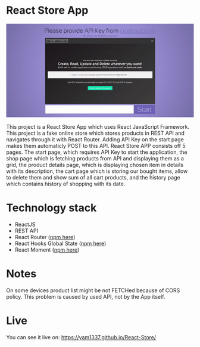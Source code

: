 # React Store App

<p align="center">
<img src="https://github.com/Yam1337/React-Store/blob/master/presentation-store.gif">
</p>
This project is a React Store App which uses React JavaScript Framework.
This project is a fake online store which stores products in REST API and navigates through it with React Router. Adding API Key on the start page makes them automaticly POST to this API. React Store APP consists off 5 pages. The start page, which requires API Key to start the application, the shop page which is fetching products from API and displaying them as a grid, the product details page, which is displaying chosen item in details with its description, the cart page which is storing our bought items, allow to delete them and show sum of all cart products, and the history page which contains history of shopping with its date.

# Technology stack
* ReactJS
* REST API
* React Router ([npm here](https://www.npmjs.com/package/react-router))
* React Hooks Global State ([npm here](https://www.npmjs.com/package/react-hooks-global-state))
* React Moment ([npm here](https://www.npmjs.com/package/react-moment))

# Notes

On some devices product list might be not FETCHed because of CORS policy. This problem is caused by used API, not by the App itself.

# Live

You can see it live on:
https://yam1337.github.io/React-Store/
